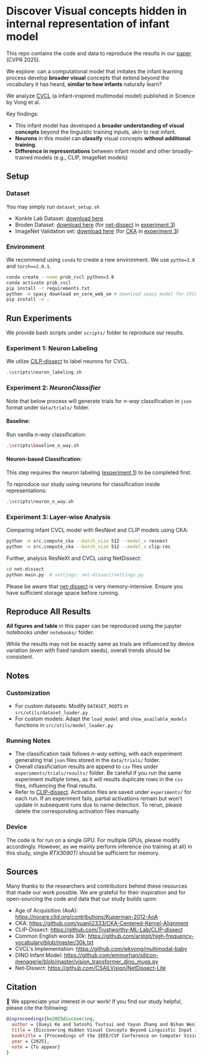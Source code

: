 # Discover Visual concepts hidden in internal representation of infant model

This repo contains the code and data to reproduce the results in our [paper](https://arxiv.org/abs/2501.05205) (CVPR 2025).

We explore: can a computational model
that imitates the infant learning process develop **broader
visual** concepts that extend beyond the vocabulary it has
heard, **similar to how infants** naturally learn?

We analyze [CVCL](https://www.science.org/doi/10.1126/science.adi1374) (a infant-inspired multimodal model) published in Science by Vong et al. 

Key findings:
- This infant model has developed a **broader understanding of visual concepts** beyond the linguistic training inputs, akin to real infant. 
- **Neurons** in this model can **classify** visual concepts **without additional training**.
- **Difference in representations** between infant model and other broadly-trained models (e.g., CLIP, ImageNet models) 

## Setup
### Dataset
You may simply run `dataset_setup.sh`
- Konkle Lab Dataset: [download here](http://olivalab.mit.edu/MM/archives/ObjectCategories.zip)  
- Broden Dataset: [download here](http://netdissect.csail.mit.edu/data/broden1_227.zip) (for [net-dissect](https://netdissect.csail.mit.edu) in [experiment 3](#3-run-layer-wise-analysis))
- ImageNet Validation set: [download here](http://image-net.org/synset?wnid=n01440764) (for [CKA](https://arxiv.org/pdf/1905.00414) in [experiment 3](#3-run-layer-wise-analysis))


### Environment
We recommend using `conda` to create a new environment. We use `pytho=3.8` and `torch==2.0.1`.
```bash
conda create --name prob_cvcl python=3.8
conda activate prob_cvcl
pip install -r requirements.txt
python -m spacy download en_core_web_sm # download spacy model for CVCL
pip install -e .
```

## Run Experiments
We provide bash scripts under `scripts/` folder to reproduce our results. 

### Experiment 1: Neuron Labeling 
We utlize [CILP-dissect](https://github.com/Trustworthy-ML-Lab/CLIP-dissect) to label neurons for CVCL.
```bash
.\scripts\neuron_labeling.sh
```

### Experiment 2: *NeuronClassifier* 
Note that below process will generate trials for *n-way* classification in `json` format under `data/trials/` folder. 

#### Baseline:
Run vanilla *n-way* classification:
```bash
.\scripts\baseline_n_way.sh 
```

#### Neuron-based Classification:
This step requires the neuron labeling ([experiment 1](#1-run-neuron-labeling)) to be completed first.

To reproduce our study using neurons for classification inside representations:
```bash
.\scripts\neuron_n_way.sh
```

### Experiment 3: Layer-wise Analysis
Comparing infant CVCL model with ResNext and CLIP models using CKA:
```bash
python -m src.compute_cka --batch_size 512 --model_x resnext
python -m src.compute_cka --batch_size 512 --model_x clip-res
```
Further, analysis ResNeXt and CVCL using NetDissect:
```bash
cd net-dissect
python main.py  # settings: net-dissect/settings.py
```

Please be aware that [net-dissect](https://github.com/CSAILVision/NetDissect-Lite) is very memory-intensive. Ensure you have sufficient storage space before running. 


## Reproduce All Results 
**All figures and table** in this paper can be reproduced using the jupyter notebooks under `notebooks/` folder. 

While the results may not be exactly same as trials are influenced by device variation (even with fixed random seeds), overall trends should be consistent.

## Notes

### Customization
- For custom datasets: Modify `DATASET_ROOTS` in `src/utils/dataset_loader.py`
- For custom models: Adapt the `load_model` and `show_available_models` functions in `src/utils/model_loader.py`

### Running Notes
- The classification task follows *n-way* setting, with each experiment generating trial `json` files stored in the `data/trials/` folder.
- Overall classficiation results are append to `csv` files under `experiments/trials/results/` folder. Be careful if you run the same experiment multiple times, as it will results duplicate rows in the `csv` files, influencing the final results.
- Refer to [CLIP-dissect](https://github.com/Trustworthy-ML-Lab/CLIP-dissect). Activation files are saved under `experiments/` for each run. If an experiment fails, partial activations remain but won't update in subsequent runs due to name detection. To rerun, please delete the corresponding activation files manually.

### Device

The code is for run on a single GPU. For multiple GPUs, please modify accordingly. However, as we mainly perform inference (no training at all) in this study, single *RTX3090Ti* should be sufficient for memory.

## Sources
Many thanks to the researchers and contributors behind these resources that made our work possible. We are grateful for their inspiration and for open-sourcing the code and data that our study builds upon:

- Age of Acquisition (AoA): https://norare.clld.org/contributions/Kuperman-2012-AoA 
- CKA: https://github.com/yuanli2333/CKA-Centered-Kernel-Alignment
- CLIP-Dissect: https://github.com/Trustworthy-ML-Lab/CLIP-dissect
- Common English words 30k: https://github.com/arstgit/high-frequency-vocabulary/blob/master/30k.txt
- CVCL's Implementation: https://github.com/wkvong/multimodal-baby
- DINO Infant Model: https://github.com/eminorhan/silicon-menagerie/blob/master/vision_transformer_dino_mugs.py
- Net-Dissect: https://github.com/CSAILVision/NetDissect-Lite

## Citation 
🥳 We appreciate your interest in our work! If you find our study helpful, please cite the following:
```bibtex
@inproceedings{ke2025discovering,
  author = {Xueyi Ke and Satoshi Tsutsui and Yayun Zhang and Bihan Wen},
  title = {Discovering Hidden Visual Concepts Beyond Linguistic Input in Infant Learning},
  booktitle = {Proceedings of the IEEE/CVF Conference on Computer Vision and Pattern Recognition (CVPR)},
  year = {2025},
  note = {To appear}
}
```